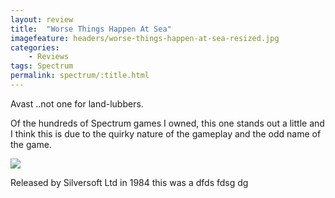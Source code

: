 ```yaml
---
layout: review
title:  "Worse Things Happen At Sea"
imagefeature: headers/worse-things-happen-at-sea-resized.jpg
categories:
    - Reviews
tags: Spectrum
permalink: spectrum/:title.html
---
```



Avast ..not one for land-lubbers.

Of the hundreds of Spectrum games I owned, this one stands out a little and I think this is due to the quirky nature of the gameplay and the odd name of the game.

<img src="{{ site.url }}/images/gameshots/wthas.gif" class="image_fullwidth">

Released by Silversoft Ltd in 1984 this was a dfds fdsg dg